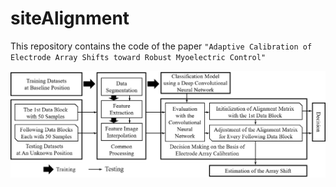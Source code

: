 # siteAlignment
This repository contains the code of the paper `"Adaptive Calibration of Electrode Array Shifts toward Robust Myoelectric Control"`

![](./image/flowchart.png "flowchart of the proposed method")
